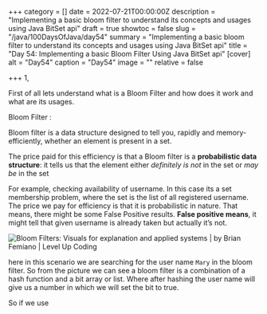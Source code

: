 +++
category = []
date = 2022-07-21T00:00:00Z
description = "Implementing a basic bloom filter to understand its concepts and usages using Java BitSet api"
draft = true
showtoc = false
slug = "/java/100DaysOfJava/day54"
summary = "Implementing a basic bloom filter to understand its concepts and usages using Java BitSet api"
title = "Day 54: Implementing a basic Bloom Filter Using Java BitSet api"
[cover]
alt = "Day54"
caption = "Day54"
image = ""
relative = false

+++
1,

First of all lets understand what is a Bloom Filter and how does it work and what are its usages.

Bloom Filter :

Bloom filter is a data structure designed to tell you, rapidly and memory-efficiently, whether an element is present in a set.

The price paid for this efficiency is that a Bloom filter is a **probabilistic data structure**: it tells us that the element either _definitely is not_ in the set or _may be_ in the set

For example, checking availability of username. In this case its a set membership problem, where the set is the list of all registered username. The price we pay for efficiency is that it is probabilistic in nature. That means, there might be some False Positive results. **False positive means**, it might tell that given username is already taken but actually it’s not. 

![Bloom Filters: Visuals for explanation and applied systems | by Brian  Femiano | Level Up Coding](https://miro.medium.com/max/1400/1*hCwivv91BuskNzZ1ebq6jw.png)

here in this scenario we are searching for the user name `Mary` in the bloom filter. So from the picture we can see a bloom filter is a combination of a hash function and a bit array or list. Where after hashing the user name will give us a number in which we will set the bit to true.   
  
So if we use 